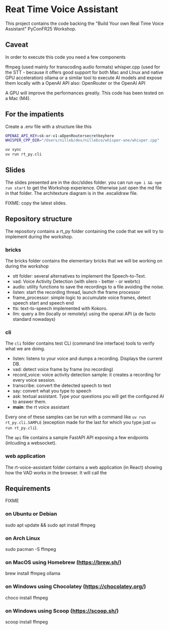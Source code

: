 # Reat Time Voice Assistant

This project contains the code backing the "Build Your own Real Time Voice Assistant" PyConFR25 Workshop.

## Caveat

In order to execute this code you need a few components

ffmpeg (used mainly for transcoding audio formats)
whisper.cpp (used for the STT - because it offers good support for both Mac and LInux and native GPU acceleration)
ollama or a similar tool to execute AI models and expose them locally with a OpenAI API
    also: OpenRouter or the OpenAI API

A GPU will improve the performances greatly.
This code has been tested on a Mac (M4).

## For the impatients

Create a .env file with a structure like this

```sh
OPENAI_API_KEY=sk-or-v1-aOpenRoutersecretkeyhere
WHISPER_CPP_DIR="/Users/nilleb/dev/nillebco/whisper-ane/whisper.cpp"
```

```sh
uv sync
uv run rt_py.cli
```

## Slides

The slides presented are in the doc/slides folder. you can run `npm i && npm run start` to get the Workshop experience. Otherwise just open the md file in that folder. The architexture diagram is in the .excalidraw file.

FIXME: copy the latest slides.

## Repository structure

The repository contains a rt_py folder containing the code that we will try to implement during the workshop.

### bricks

The bricks folder contains the elementary bricks that we will be working on during the workshop

- stt folder: several alternatives to implement the Speech-to-Text.
- vad: Voice Activity Detection (with silero - better - or webrtc)
- audio: utility functions to save the recordings to a file avoiding the noise.
- listen: start the recording thread, launch the frame processor
- frame_processor: simple logic to accumulate voice frames, detect speech start and speech end
- tts: text-to-speech implemented with Kokoro.
- llm: query a llm (locally or remotely) using the openai API (a de facto standard nowadays)

### cli

The `cli` folder contains test CLI (command line interface) tools to verify what we are doing.

- listen: listens to your voice and dumps a recording. Displays the current DB.
- vad: detect voice frame by frame (no recording)
- record_voice: voice activity detection sample: it creates a recording for every voice session.
- transcribe: convert the detected speech to text
- say: convert what you type to speech
- ask: textual assistant. Type your questions you will get the configured AI to answer them.
- __main__: the rt voice assistant

Every one of these samples can be run with a command like `uv run rt_py.cli.SAMPLE` (exception made for the last for which you type just `uv run rt_py.cli`).

The `api` file contains a sample FastAPI API exposing a few endpoints (inlcuding a websocket).

### web application

The rt-voice-assistant folder contains a web application (in React) showing how the VAD works in the browser. It will call the 

## Requirements

FIXME

### on Ubuntu or Debian
sudo apt update && sudo apt install ffmpeg

### on Arch Linux
sudo pacman -S ffmpeg

### on MacOS using Homebrew (https://brew.sh/)
brew install ffmpeg ollama

### on Windows using Chocolatey (https://chocolatey.org/)
choco install ffmpeg

### on Windows using Scoop (https://scoop.sh/)
scoop install ffmpeg
